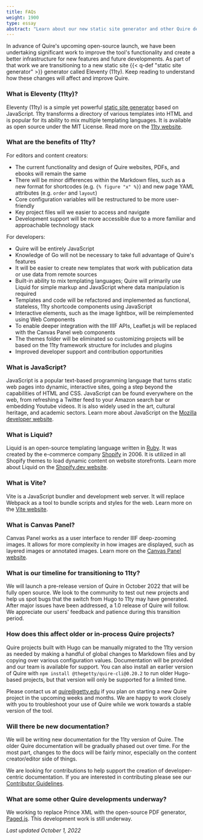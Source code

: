 ```yaml
---
title: FAQs
weight: 1900
type: essay
abstract: "Learn about our new static site generator and other Quire developments"
---
```


In advance of Quire's upcoming open-source launch, we have been undertaking significant work to improve the tool's functionality and create a better infrastructure for new features and future developments. As part of that work we are transitioning to a new static site {{< q-def "static site generator" >}} generator called Eleventy (11ty). Keep reading to understand how these changes will affect and improve Quire.

### What is Eleventy (11ty)?

Eleventy (11ty) is a simple yet powerful [static site generator](https://quire.getty.edu/about/how-it-works/) based on JavaScript. 11ty transforms a directory of various templates into HTML and is popular for its ability to mix multiple templating languages. It is available as open source under the MIT License. Read more on the [11ty website](https://www.11ty.dev/).

### What are the benefits of 11ty?

For editors and content creators:

- The current functionality and design of Quire websites, PDFs, and ebooks will remain the same
- There will be minor differences within the Markdown files, such as a new format for shortcodes (e.g. `{% figure "x" %}`) and new page YAML attributes (e.g. `order` and `layout`)
- Core configuration variables will be restructured to be more user-friendly
- Key project files will we easier to access and navigate
- Development support will be more accessible due to a more familiar and approachable technology stack

For developers:

- Quire will be entirely JavaScript
- Knowledge of Go will not be necessary to take full advantage of Quire's features
- It will be easier to create new templates that work with publication data or use data from remote sources
- Built-in ability to mix templating languages; Quire will primarily use Liquid for simple markup and JavaScript where data manipulation is required
- Templates and code will be refactored and implemented as functional, stateless, 11ty shortcode components using JavaScript
- Interactive elements, such as the image lightbox, will be reimplemented using Web Components
- To enable deeper integration with the IIIF APIs, Leaflet.js will be replaced with the Canvas Panel web components
- The themes folder will be eliminated so customizing projects will be based on the 11ty framework structure for includes and plugins
- Improved developer support and contribution opportunities

### What is JavaScript?

JavaScript is a popular text-based programming language that turns static web pages into dynamic, interactive sites, going a step beyond the capabilities of HTML and CSS. JavaScript can be found everywhere on the web, from refreshing a Twitter feed to your Amazon search bar or embedding Youtube videos. It is also widely used in the art, cultural heritage, and academic sectors. Learn more about JavaScript on the [Mozilla developer website](https://developer.mozilla.org/en-US/docs/Learn/JavaScript/First_steps/What_is_JavaScript).

### What is Liquid?

Liquid is an open-source templating language written in [Ruby](https://www.ruby-lang.org/en/). It was created by the e-commerce company [Shopify](https://www.shopify.com/) in 2006. It is utilized in all Shopify themes to load dynamic content on website storefronts. Learn more about Liquid on the [Shopify.dev website](https://shopify.dev/api/liquid).

### What is Vite?

Vite is a JavaScript bundler and development web server. It will replace Webpack as a tool to bundle scripts and styles for the web. Learn more on the [Vite website](https://vitejs.dev/).

### What is Canvas Panel?

Canvas Panel works as a user interface to render IIIF deep-zooming images. It allows for more complexity in how images are displayed, such as layered images or annotated images.  Learn more on the [Canvas Panel website](https://iiif-canvas-panel.netlify.app/about).

### What is our timeline for transitioning to 11ty?

We will launch a pre-release version of Quire in October 2022 that will be fully open source. We look to the community to test out new projects and help us spot bugs that the switch from Hugo to 11ty may have generated. After major issues have been addressed, a 1.0 release of Quire will follow. We appreciate our users' feedback and patience during this transition period.

### How does this affect older or in-process Quire projects?

Quire projects built with Hugo can be manually migrated to the 11ty version as needed by making a handful of global changes to Markdown files and by copying over various configuration values. Documentation will be provided and our team is available for support. You can also install an earlier version of Quire with `npm install @thegetty/quire-cli@0.20.2` to run older Hugo-based projects, but that version will only be supported for a limited time.

Please contact us at [quire@getty.edu](mailto:quire@getty.edu) if you plan on starting a new Quire project in the upcoming weeks and months. We are happy to work closely with you to troubleshoot your use of Quire while we work towards a stable version of the tool.

### Will there be new documentation?  

We will be writing new documentation for the 11ty version of Quire. The older Quire documentation will be gradually phased out over time. For the most part, changes to the docs will be fairly minor, especially on the content creator/editor side of things.

We are looking for contributions to help support the creation of developer-centric documentation. If you are interested in contributing please see our [Contributor Guidelines](https://github.com/thegetty/quire-docs/blob/main/CONTRIBUTING.md).

### What are some other Quire developments underway?

 We working to replace Prince XML with the open-source PDF generator, [Paged.js](https://pagedjs.org/). This development work is still underway.


*Last updated October 1, 2022*
